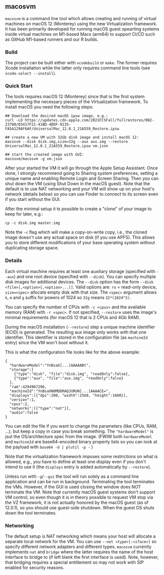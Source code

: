 ## macosvm
`macosvm` is a command line tool which allows creating and running of virtual machines on macOS 12 (Monterey) using the new Virtualization framework. It has been primarily developed for running macOS guest opearting systems inside virtual machines on M1-based Macs (arm64) to support CI/CD such as GitHub M1-based runners and our R builds.

### Build
The project can be built either with `xcodebuild` or `make`. The former requires Xcode installation while the latter only requires command line tools (see `xcode-select --install`).

### Quick Start
The tools requires macOS 12 (Monterey) since that is the first system implementing the necessary pieces of the Virtualization framework. To install macOS you need the following steps:

```
## Download the desired macOS ipsw image, e.g.:
curl -LO https://updates.cdn-apple.com/2021FCSFall/fullrestores/002-23780/D3417F21-41BD-4DDF-9135-FA5A129AF6AF/UniversalMac_12.0.1_21A559_Restore.ipsw

## create a new VM with 32Gb disk image and install macOS 12:
macosvm --disk disk.img,size=32g --aux aux.img --restore UniversalMac_12.0.1_21A559_Restore.ipsw vm.json

## start the created image with GUI:
macosvm/macosvm -g vm.json
```

After your started the VM it will go through the Apple Setup Assistant. Once done, I strongly recommend going to Sharing system preferences, setting a unique name and enabling Remote Login and Screen Sharing. Then you can shut down the VM (using Shut Down in the macOS guest). Note that the default is to use NAT networking and your VM will show up on your host's network (details below) so you can use Finder to connect to its screen even if you start without the GUI.

After the minimal setup it ts possible to create a "clone" of your image to keep for later, e.g.:

```
cp -c disk.img master.img
```

Note the `-c` flag which will make a copy-on-write copy, i.e., the cloned image doesn't use any actual space on disk (if you use APFS). This allows you to store different modifications of your base operating system without duplicating storage space.

### Details

Each virtual machine requires at least one auxiliary storage (specified with `--aux`) and one root device (specified with `--disk`). You can specify multiple disk images for additional devices. The `--disk` option has the form `--disk <file>[,<option>[,<option>...]]`. Valid options are: `ro` = read-only device, `size=<spec>` allocate empty disk with that size. The `<spec>` argument allows `k`, `m` and `g` suffix for powers of 1024 so `32g` means `32*(1024^3)`.

You can specify the number of CPUs with `-c <cpus>` and the available memory (RAM) with `-r <spec>`. If not specified, `--restore` uses the image's minimal requirements (for macOS 12 that is 2 CPUs and 4Gb RAM).

During the macOS installation (`--restore`) step a unique machine identifier (ECID) is generated. The resulting aux image only works with that one identifier. This identifier is stored in the configuration file (as `machineId` entry) since the VM won't boot without it.

This is what the configuration file looks like for the above example:
```
{
  "hardwareModel":"YnBsaX[...]AAAAABt",
  "storage":[
    {"type":"disk", "file":"disk.img", "readOnly":false},
    {"type":"aux", "file":"aux.img", "readOnly":false}
  ],
  "ram":4294967296,
  "machineId":"YnBsaXN0MDDRAQJURUN[...]AAAACE=",
  "displays":[{"dpi":200, "width":2560, "height":1600}],
  "version":1,
  "cpus":2,
  "networks":[{"type":"nat"}],
  "audio":false
}
```
You can edit the file if you want to change the parameters (like CPUs, RAM, ...), but keep a copy in case you break something. The `"hardwareModel"` is jsut the OS/architecture spec from the image. (FWIW both `hardwareModel` and `machineId` are base64-encoded binary property lists so you can look at the payload with `base64 -d | plutil -p -` )

Note that the virtualization framework imposes some restrictions on what is allowed, e.g., you have to define at least one display even if you don't intend to use it (the `displays` entry is added automatically by `--restore`).

Unless run with `-g`/`--gui` the tool will run solely as a command line application and can be run in background. Terminating the tool terminates the VMs. However, if the GUI is used closing the window does NOT terminate the VM. Note that currently macOS guest systems don't support VM control, so even though it is in theory possible to request VM stop via the VZ framework, it is not actually honored by the macOS guest (as of 12.0.1), so you should use guest-side shutdown. When the guest OS shuts down the tool terminates.

### Networking

The default setup is NAT networking which means your host will allocate a separate local network for the VM. You can use `--net <type>[:<iface>]` so specify different network adapters and different types. `macosvm` currently implements `nat` and `bridge` where the latter requires the name of the host interface to bridge to (if left blank the first interface is used). Note, however, that bridging requires a special entitlement so may not work with SIP enabled for security reasons.

